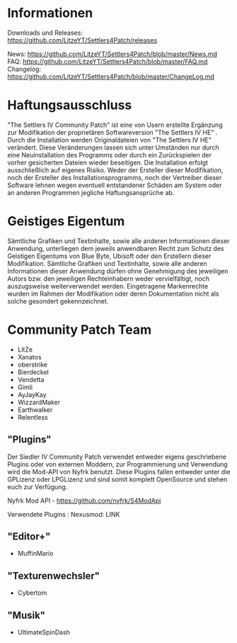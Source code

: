 ﻿# Informationen
Downloads und Releases: https://github.com/LitzeYT/Settlers4Patch/releases

News: https://github.com/LitzeYT/Settlers4Patch/blob/master/News.md
FAQ: https://github.com/LitzeYT/Settlers4Patch/blob/master/FAQ.md
Changelog: https://github.com/LitzeYT/Settlers4Patch/blob/master/ChangeLog.md

# Haftungsausschluss
"The Settlers IV Community Patch" ist eine von Usern erstellte Ergänzung zur Modifikation der proprietären Softwareversion "The Settlers IV HE" . Durch die Installation werden Originaldateien von "The Settlers IV HE" verändert. Diese Veränderungen lassen sich unter Umständen nur durch eine Neuinstallation des Programms oder durch ein Zurückspielen der vorher gesicherten Dateien wieder beseitigen. Die Installation erfolgt ausschließlich auf eigenes Risiko. Weder der Ersteller dieser Modifikation, noch der Ersteller des Installationsprogramms, noch der Vertreiber dieser Software lehnen wegen eventuell entstandener Schäden am System oder an anderen Programmen jegliche Haftungsansprüche ab.


# Geistiges Eigentum
Sämtliche Grafiken und Textinhalte, sowie alle anderen Informationen dieser Anwendung, unterliegen dem jeweils anwendbaren Recht zum Schutz des Geistigen Eigentums von Blue Byte, Ubisoft oder den Erstellern dieser Modifikation. Sämtliche Grafiken und Textinhalte, sowie alle anderen Informationen dieser Anwendung dürfen ohne Genehmigung des jeweiligen Autors bzw. den jeweiligen Rechteinhabern weder vervielfältigt, noch auszugsweise weiterverwendet werden. Eingetragene Markenrechte wurden im Rahmen der Modifikation oder deren Dokumentation nicht als solche gesondert gekennzeichnet.

# Community Patch Team
- LitZe   
- Xanatos  
- oberstrike  
- Bierdeckel  
- Vendetta  
- Gimli  
- AyJayKay  
- WizzardMaker  
- Earthwalker  
- Relentless  


## "Plugins"
Der Siedler IV Community Patch verwendet entweder eigens geschriebene Plugins oder von externen Moddern, zur Programmierung und Verwendung wird die Mod-API von Nyfrk benutzt. 
Diese Plugins fallen entweder unter die GPLizenz oder LPGLizenz und sind somit komplett OpenSource und stehen euch zur Verfügung. 

Nyfrk Mod API - https://github.com/nyfrk/S4ModApi

Verwendete Plugins : 
Nexusmod: LINK

##  "Editor+"
- MuffinMario 

## "Texturenwechsler"
- Cybertom 

## "Musik"
- UltimateSpinDash 